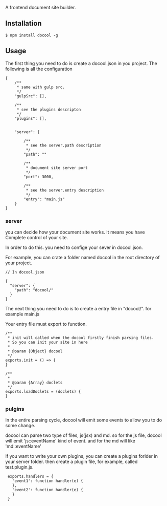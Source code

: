 A frontend document site builder.

## Installation

````
$ npm install docool -g
````

## Usage
The first thing you need to do is create a docool.json in you project. The following is all the configuration

````
{
    /**
     * same with gulp src.
     */
    "gulpSrc": [],

    /**
     * see the plugins descripton
     */
    "plugins": [],

	
    "server": {

        /**
         * see the server.path description
         */
        "path": ""

        /**
         * document site server port
         */
        "port": 3000,

        /**
         * see the server.entry description
         */
        "entry": "main.js"
    }
}
````
### server
you can decide how your document site works. It means you have Complete control of your site.

In order to do this. you need to confige your sever in docool.json.

For example, you can crate a folder named docool in the root directory of your project.

````
// In docool.json

{
  "server": {
	"path": "docool/"
  }
}
```` 

The next thing you need to do is to create a entry file in "docool/". for example main.js

Your entry file must export to function.

````
/**
 * init will called when the docool firstly finish parsing files.
 * So you can init your site in here
 *
 * @param {Object} docool 
 */
exports.init = () => {
}

/**
 *
 * @param {Array} doclets
 */
exports.loadDoclets = (doclets) {
}
````

### pulgins
In the entire parsing cycle, docool will emit some events to allow you to do some change.

docool can parse two type of files, js(jsx) and md. so for the js file, docool will emit 'js::eventName' kind of event. and for the md will like 'md::eventName'

If you want to write your own plugins, you can create a plugins forlder in your server folder.
then create a plugin file, for example, called test.plugin.js.

````
 exports.handlers = {
   'event1': function handler(e) {
   },
   'event2': function handler(e) {
   }
 }
````

